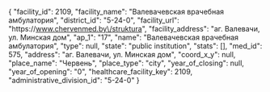 {
    "facility_id": 2109,
    "facility_name": "Валевачевская врачебная амбулатория",
    "district_id": "5-24-0",
    "facility_url": "https:\/\/www.chervenmed.by\/struktura",
    "facility_address": "аг. Валевачи, ул. Минская дом",
    "ap_1": "17",
    "name": "Валевачевская врачебная амбулатория",
    "type": null,
    "state": "public institution",
    "stats": [],
    "med_id": 575,
    "address": "аг. Валевачи, ул. Минская дом",
    "coord_x_y": null,
    "place_name": "Червень",
    "place_type": "city",
    "year_of_closing": null,
    "year_of_opening": "0",
    "healthcare_facility_key": 2109,
    "administrative_division_id": "5-24-0"
}